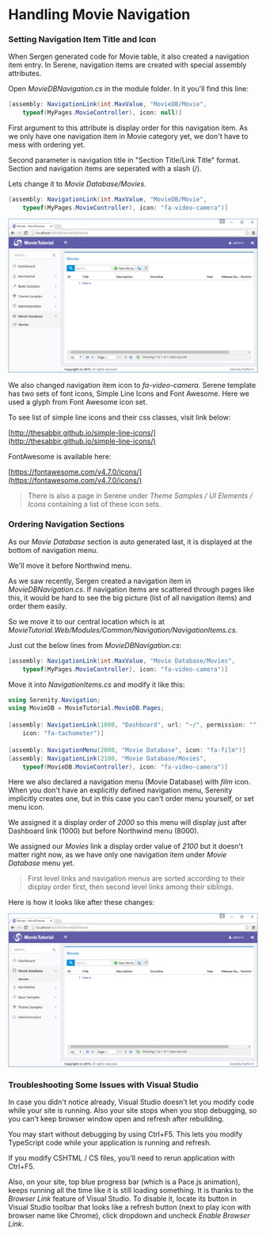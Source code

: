 # Handling Movie Navigation

### Setting Navigation Item Title and Icon

When Sergen generated code for Movie table, it also created a navigation item entry. In Serene, navigation items are created with special assembly attributes.

Open _MovieDBNavigation.cs_ in the module folder.  In it you'll find this line:

```cs
[assembly: NavigationLink(int.MaxValue, "MovieDB/Movie", 
    typeof(MyPages.MovieController), icon: null)]
```

First argument to this attribute is display order for this navigation item. As we only have one navigation item in Movie category yet, we don't have to mess with ordering yet.

Second parameter is navigation title in "Section Title/Link Title" format. Section and navigation items are seperated with a slash \(/\).

Lets change it to _Movie Database/Movies_.

```cs
[assembly: NavigationLink(int.MaxValue, "MovieDB/Movie", 
    typeof(MyPages.MovieController), icon: "fa-video-camera")]
```

![Navigation Item Title and Icon](img/mdb_movie_navtitle.png)

We also changed navigation item icon to _fa-video-camera_. Serene template has two sets of font icons, Simple Line Icons and Font Awesome. Here we used a glyph from Font Awesome icon set.

To see list of simple line icons and their css classes, visit link below:

[http://thesabbir.github.io/simple-line-icons/](http://thesabbir.github.io/simple-line-icons/)

FontAwesome is available here:

[https://fontawesome.com/v4.7.0/icons/](https://fontawesome.com/v4.7.0/icons/)

> There is also a page in Serene under _Theme Samples / UI Elements / Icons_ containing a list of these icon sets.

### Ordering Navigation Sections

As our _Movie Database_ section is auto generated last, it is displayed at the bottom of navigation menu.

We'll move it before Northwind menu.

As we saw recently, Sergen created a navigation item in _MovieDBNavigation.cs_. If navigation items are scattered through pages like this, it would be hard to see the big picture \(list of all navigation items\) and order them easily.

So we move it to our central location which is at _MovieTutorial.Web/Modules/Common/Navigation/NavigationItems.cs_.

Just cut the below lines from _MovieDBNavigation.cs_:

```cs
[assembly: NavigationLink(int.MaxValue, "Movie Database/Movies", 
    typeof(MyPages.MovieController), icon: "fa-video-camera")]
```

Move it into _NavigationItems.cs_ and modify it like this:

```cs
using Serenity.Navigation;
using MovieDB = MovieTutorial.MovieDB.Pages;

[assembly: NavigationLink(1000, "Dashboard", url: "~/", permission: "",
    icon: "fa-tachometer")]

[assembly: NavigationMenu(2000, "Movie Database", icon: "fa-film")]
[assembly: NavigationLink(2100, "Movie Database/Movies", 
    typeof(MovieDB.MovieController), icon: "fa-video-camera")]
```

Here we also declared a navigation menu \(Movie Database\) with _film_ icon. When you don't have an explicitly defined navigation menu, Serenity implicitly creates one, but in this case you can't order menu yourself, or set menu icon.

We assigned it a display order of _2000_ so this menu will display just after Dashboard link \(1000\) but before Northwind menu \(8000\).

We assigned our _Movies_ link a display order value of _2100_ but it doesn't matter right now, as we have only one navigation item under _Movie Database_ menu yet.

> First level links and navigation menus are sorted according to their display order first, then second level links among their siblings.

Here is how it looks like after these changes:

![Movie Database Moved](img/mdb_movie_navmoved.png)

### Troubleshooting Some Issues with Visual Studio

In case you didn't notice already, Visual Studio doesn't let you modify code while your site is running. Also your site stops when you stop debugging, so you can't keep browser window open and refresh after rebuilding.

You may start without debugging by using Ctrl+F5. This lets you modify TypeScript code while your application is running and refresh.

If you modify CSHTML / CS files, you'll need to rerun application with Ctrl+F5.

Also, on your site, top blue progress bar \(which is a Pace.js animation\), keeps running all the time like it is still loading something. It is thanks to the _Browser Link_ feature of Visual Studio. To disable it, locate its button in Visual Studio toolbar that looks like a refresh button \(next to play icon with browser name like Chrome\), click dropdown and uncheck _Enable Browser Link_.
